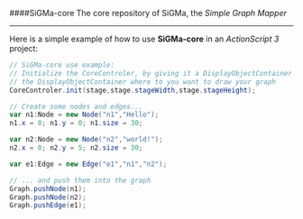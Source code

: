 ####SiGMa-core
The core repository of SiGMa, the *Simple Graph Mapper*

- - -

Here is a simple example of how to use **SiGMa-core** in an *ActionScript 3* project:
```actionscript
// SiGMa-core use example:
// Initialize the CoreControler, by giving it a DisplayObjectContainer 
// the DisplayObjectContainer where to you want to draw your graph
CoreControler.init(stage,stage.stageWidth,stage.stageHeight);

// Create some nodes and edges...
var n1:Node = new Node("n1","Hello");
n1.x = 0; n1.y = 0; n1.size = 30;

var n2:Node = new Node("n2","world!");
n2.x = 0; n2.y = 5; n2.size = 30;

var e1:Edge = new Edge("e1","n1","n2");

// ... and push them into the graph
Graph.pushNode(n1);
Graph.pushNode(n2);
Graph.pushEdge(e1);
``` 

